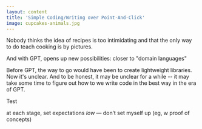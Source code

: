 ```yaml
---
layout: content
title: 'Simple Coding/Writing over Point-And-Click'
image: cupcakes-animals.jpg
---
```


Nobody thinks the idea of recipes is too intimidating and that the only way to do teach cooking is by pictures.

And with GPT, opens up new possibilities: closer to "domain languages"

Before GPT, the way to go would have been to create lightweight libraries. Now it's unclear. And to be honest, it may be unclear for a while -- it may take some time to figure out how to we write code in the best way in the era of GPT.

Test


at each stage, set expectations _low_ — don’t set myself up (eg, w proof of concepts)
